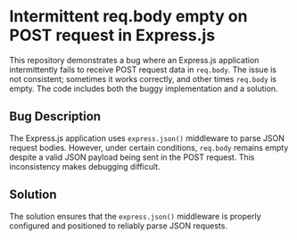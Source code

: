 # Intermittent req.body empty on POST request in Express.js

This repository demonstrates a bug where an Express.js application intermittently fails to receive POST request data in `req.body`. The issue is not consistent; sometimes it works correctly, and other times `req.body` is empty.  The code includes both the buggy implementation and a solution.

## Bug Description
The Express.js application uses `express.json()` middleware to parse JSON request bodies. However, under certain conditions, `req.body` remains empty despite a valid JSON payload being sent in the POST request.  This inconsistency makes debugging difficult.

## Solution
The solution ensures that the `express.json()` middleware is properly configured and positioned to reliably parse JSON requests.